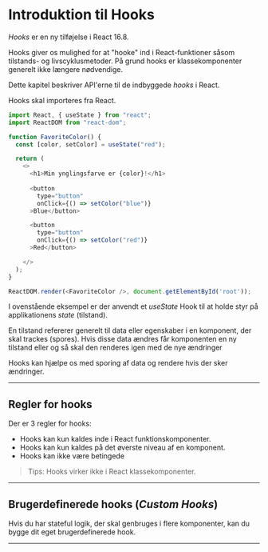 # Introduktion til Hooks

*Hooks* er en ny tilføjelse i React 16.8. 

Hooks giver os mulighed for at "hooke" ind i React-funktioner såsom tilstands- og livscyklusmetoder. På grund hooks er klassekomponenter generelt ikke længere nødvendige.

Dette kapitel beskriver API'erne til de indbyggede *hooks* i React.

Hooks skal importeres fra React.


```js
import React, { useState } from "react";
import ReactDOM from "react-dom";

function FavoriteColor() {
  const [color, setColor] = useState("red");

  return (
    <>
      <h1>Min ynglingsfarve er {color}!</h1>
	  
      <button
        type="button"
        onClick={() => setColor("blue")}
      >Blue</button>

      <button
        type="button"
        onClick={() => setColor("red")}
      >Red</button>

    </>
  );
}

ReactDOM.render(<FavoriteColor />, document.getElementById('root'));
```
I ovenstående eksempel er der anvendt et *useState* Hook til at holde styr på applikationens *state* (tilstand).

En tilstand refererer generelt til data eller egenskaber i en komponent, der skal trackes (spores). Hvis disse data ændres får komponenten en ny tilstand eller og så skal den renderes igen med de nye ændringer

Hooks kan hjælpe os med sporing af data og rendere hvis der sker ændringer.
___
## Regler for hooks
Der er 3 regler for hooks:

* Hooks kan kun kaldes inde i React funktionskomponenter.
* Hooks kan kun kaldes på det øverste niveau af en komponent.
* Hooks kan ikke være betingede

> Tips: Hooks virker ikke i React klassekomponenter.
___
## Brugerdefinerede hooks (*Custom Hooks*)
Hvis du har stateful logik, der skal genbruges i flere komponenter, kan du bygge dit eget brugerdefinerede hook.
___